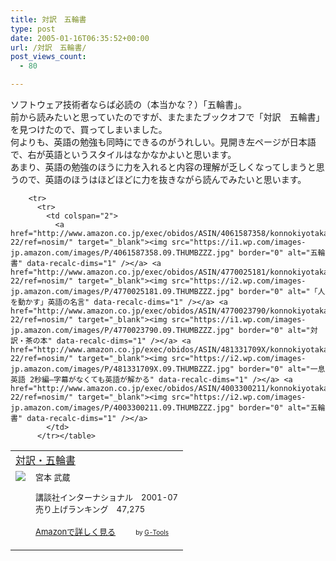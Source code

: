 ```yaml
---
title: 対訳　五輪書
type: post
date: 2005-01-16T06:35:52+00:00
url: /対訳　五輪書/
post_views_count:
  - 80

---
```

ソフトウェア技術者ならば必読の（本当かな？）「五輪書」。  
前から読みたいと思っていたのですが、またまたブックオフで「対訳　五輪書」を見つけたので、買ってしまいました。  
何よりも、英語の勉強も同時にできるのがうれしい。見開き左ページが日本語で、右が英語というスタイルはなかなかよいと思います。  
あまり、英語の勉強のほうに力を入れると内容の理解が乏しくなってしまうと思うので、英語のほうはほどほどに力を抜きながら読んでみたいと思います。

<table  border="0" cellpadding="5">
  <tr>
    <td colspan="2">
      <a href="http://www.amazon.co.jp/exec/obidos/ASIN/477002844X/konnokiyotaka-22/ref=nosim/" target="_blank">対訳・五輪書</a>
    </td>
  </tr>
  
  <tr>
    <td valign="top">
      <a href="http://www.amazon.co.jp/exec/obidos/ASIN/477002844X/konnokiyotaka-22/ref=nosim/" target="_blank"><img src="https://i2.wp.com/images-jp.amazon.com/images/P/477002844X.09.MZZZZZZZ.jpg" border="0" data-recalc-dims="1" /></a>
    </td>
    <td valign="top">
      <font size="-1">宮本 武蔵</p>
      <p>
        講談社インターナショナル　2001-07<br />売り上げランキング　47,275
      </p>
      <p>
        <a href="http://www.amazon.co.jp/exec/obidos/ASIN/477002844X/konnokiyotaka-22/ref=nosim/" target="_blank">Amazonで詳しく見る</a></font>　　<font size="-2">by <a href="http://www.goodpic.com/mt/aws/">G-Tools</a></font></td> 
        
        <tr>
          <tr>
            <td colspan="2">
              <a href="http://www.amazon.co.jp/exec/obidos/ASIN/4061587358/konnokiyotaka-22/ref=nosim/" target="_blank"><img src="https://i1.wp.com/images-jp.amazon.com/images/P/4061587358.09.THUMBZZZ.jpg" border="0" alt="五輪書" data-recalc-dims="1" /></a> <a href="http://www.amazon.co.jp/exec/obidos/ASIN/4770025181/konnokiyotaka-22/ref=nosim/" target="_blank"><img src="https://i2.wp.com/images-jp.amazon.com/images/P/4770025181.09.THUMBZZZ.jpg" border="0" alt="「人を動かす」英語の名言" data-recalc-dims="1" /></a> <a href="http://www.amazon.co.jp/exec/obidos/ASIN/4770023790/konnokiyotaka-22/ref=nosim/" target="_blank"><img src="https://i1.wp.com/images-jp.amazon.com/images/P/4770023790.09.THUMBZZZ.jpg" border="0" alt="対訳・茶の本" data-recalc-dims="1" /></a> <a href="http://www.amazon.co.jp/exec/obidos/ASIN/481331709X/konnokiyotaka-22/ref=nosim/" target="_blank"><img src="https://i2.wp.com/images-jp.amazon.com/images/P/481331709X.09.THUMBZZZ.jpg" border="0" alt="一息英語 2秒編―字幕がなくても英語が解かる" data-recalc-dims="1" /></a> <a href="http://www.amazon.co.jp/exec/obidos/ASIN/4003300211/konnokiyotaka-22/ref=nosim/" target="_blank"><img src="https://i2.wp.com/images-jp.amazon.com/images/P/4003300211.09.THUMBZZZ.jpg" border="0" alt="五輪書" data-recalc-dims="1" /></a>
            </td>
          </tr></table>